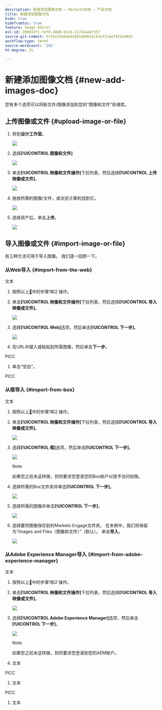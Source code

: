 ```yaml
---
description: 新增添加图像文档 — Marketo文档 — 产品文档
title: 新建添加图像文档
hide: true
hidefromtoc: true
feature: Image Editor
exl-id: 2080327c-fef0-48d8-b5c6-21741ae4f357
source-git-commit: 5cf6231b8da65d81d89b52cb2ef2cbe7422a4842
workflow-type: tm+mt
source-wordcount: '291'
ht-degree: 2%

---
```


# 新建添加图像文档 {#new-add-images-doc}

您有多个选项可以将新文件/图像添加到您的“图像和文件”存储库。

## 上传图像或文件 {#upload-image-or-file}

1. 转到&#x200B;**设计工作室**。

   ![](assets/add-images-and-files-to-marketo-1.png)

1. 选择&#x200B;**[!UICONTROL 图像和文件]**

   ![](assets/add-images-and-files-to-marketo-2.png)

1. 单击&#x200B;**[!UICONTROL 映像和文件操作]**&#x200B;下拉列表，然后选择&#x200B;**[!UICONTROL 上传映像或文件]**。

   ![](assets/add-images-and-files-to-marketo-3.png)

1. 拖放所需的图像/文件，或浏览计算机找到它。

   ![](assets/add-images-and-files-to-marketo-4.png)

1. 选择资产后，单击&#x200B;**上传**。

   ![](assets/add-images-and-files-to-marketo-5.png)

## 导入图像或文件 {#import-image-or-file}

有三种方法可用于导入图像。 我们逐一回顾一下。

### 从Web导入 {#import-from-the-web}

文本

1. 按照以上[&#128279;](#upload-image-or-file)中的步骤1和2 操作。

1. 单击&#x200B;**[!UICONTROL 映像和文件操作]**&#x200B;下拉列表，然后选择&#x200B;**[!UICONTROL 导入映像或文件]**。

   ![](assets/add-images-and-files-to-marketo-6.png)

1. 选择&#x200B;**[!UICONTROL Web]**&#x200B;选项，然后单击&#x200B;**[!UICONTROL 下一步]**。

   ![](assets/add-images-and-files-to-marketo-7.png)

1. 在URL中键入或粘贴到所需图像，然后单击&#x200B;**下一步**。

PICC

1. 单击“空白”。

PICC

### 从框导入 {#import-from-box}

文本

1. 按照以上[&#128279;](#upload-image-or-file)中的步骤1和2 操作。

1. 单击&#x200B;**[!UICONTROL 映像和文件操作]**&#x200B;下拉列表，然后选择&#x200B;**[!UICONTROL 导入映像或文件]**。

   ![](assets/add-images-and-files-to-marketo-10.png)

1. 选择&#x200B;**[!UICONTROL 框]**&#x200B;选项，然后单击&#x200B;**[!UICONTROL 下一步]**。

   ![](assets/add-images-and-files-to-marketo-11.png)

   >[!NOTE]
   >
   >如果您之前未这样做，则将要求您登录您的Box帐户以授予访问权限。

1. 选择所需的Box文件夹并单击&#x200B;**[!UICONTROL 下一步]**。

   ![](assets/add-images-and-files-to-marketo-12.png)

1. 选择所需的图像并单击&#x200B;**[!UICONTROL 下一步]**。

   ![](assets/add-images-and-files-to-marketo-13.png)

1. 选择要将图像保存到的Marketo Engage文件夹。 在本例中，我们将保留为“Images and Files（图像和文件）”（默认）。 单击&#x200B;**导入**。

   ![](assets/add-images-and-files-to-marketo-14.png)

### 从Adobe Experience Manager导入 {#import-from-adobe-experience-manager}

文本

1. 按照以上[&#128279;](#upload-image-or-file)中的步骤1和2 操作。

1. 单击&#x200B;**[!UICONTROL 映像和文件操作]**&#x200B;下拉列表，然后选择&#x200B;**[!UICONTROL 导入映像或文件]**。

   ![](assets/add-images-and-files-to-marketo-15.png)

1. 选择&#x200B;**[!UICONTROL Adobe Experience Manager]**&#x200B;选项，然后单击&#x200B;**[!UICONTROL 下一步]**。

   ![](assets/add-images-and-files-to-marketo-16.png)

   >[!NOTE]
   >
   >如果您之前未这样做，则将要求您登录到您的AEM帐户。

1. 文本

PICC

1. 文本

PICC

1. 文本
